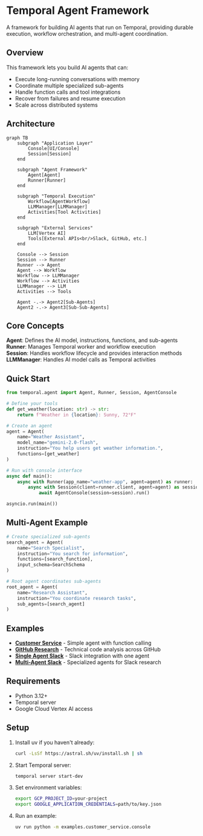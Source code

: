 # Temporal Agent Framework

A framework for building AI agents that run on Temporal, providing durable execution, workflow orchestration, and multi-agent coordination.

## Overview

This framework lets you build AI agents that can:
- Execute long-running conversations with memory
- Coordinate multiple specialized sub-agents
- Handle function calls and tool integrations
- Recover from failures and resume execution
- Scale across distributed systems

## Architecture

```mermaid
graph TB
    subgraph "Application Layer"
        Console[UI/Console]
        Session[Session]
    end
    
    subgraph "Agent Framework"
        Agent[Agent]
        Runner[Runner]
    end
    
    subgraph "Temporal Execution"
        Workflow[AgentWorkflow]
        LLMManager[LLMManager]
        Activities[Tool Activities]
    end
    
    subgraph "External Services"
        LLM[Vertex AI]
        Tools[External APIs<br/>Slack, GitHub, etc.]
    end
    
    Console --> Session
    Session --> Runner
    Runner --> Agent
    Agent --> Workflow
    Workflow --> LLMManager
    Workflow --> Activities
    LLMManager --> LLM
    Activities --> Tools
    
    Agent -.-> Agent2[Sub-Agents]
    Agent2 -.-> Agent3[Sub-Sub-Agents]
```

## Core Concepts

**Agent**: Defines the AI model, instructions, functions, and sub-agents
**Runner**: Manages Temporal worker and workflow execution  
**Session**: Handles workflow lifecycle and provides interaction methods
**LLMManager**: Handles AI model calls as Temporal activities

## Quick Start

```python
from temporal.agent import Agent, Runner, Session, AgentConsole

# Define your tools
def get_weather(location: str) -> str:
    return f"Weather in {location}: Sunny, 72°F"

# Create an agent
agent = Agent(
    name="Weather Assistant",
    model_name="gemini-2.0-flash",
    instruction="You help users get weather information.",
    functions=[get_weather]
)

# Run with console interface
async def main():
    async with Runner(app_name="weather-app", agent=agent) as runner:
        async with Session(client=runner.client, agent=agent) as session:
            await AgentConsole(session=session).run()

asyncio.run(main())
```

## Multi-Agent Example

```python
# Create specialized sub-agents
search_agent = Agent(
    name="Search Specialist",
    instruction="You search for information",
    functions=[search_function],
    input_schema=SearchSchema
)

# Root agent coordinates sub-agents
root_agent = Agent(
    name="Research Assistant", 
    instruction="You coordinate research tasks",
    sub_agents=[search_agent]
)
```

## Examples

- **[Customer Service](examples/customer_service/)** - Simple agent with function calling
- **[GitHub Research](examples/multi_agent_github/)** - Technical code analysis across GitHub
- **[Single Agent Slack](examples/single_agent_slack/)** - Slack integration with one agent
- **[Multi-Agent Slack](examples/multi_agent_slack/)** - Specialized agents for Slack research

## Requirements

- Python 3.12+
- Temporal server
- Google Cloud Vertex AI access

## Setup

1. Install uv if you haven't already:
   ```bash
   curl -LsSf https://astral.sh/uv/install.sh | sh
   ```

2. Start Temporal server:
   ```bash
   temporal server start-dev
   ```

3. Set environment variables:
   ```bash
   export GCP_PROJECT_ID=your-project
   export GOOGLE_APPLICATION_CREDENTIALS=path/to/key.json
   ```

4. Run an example:
   ```bash
   uv run python -m examples.customer_service.console
   ```